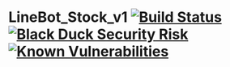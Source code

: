 # LineBot_Stock_v1 [![Build Status](https://travis-ci.com/ericyame/LineBot_Stock_v1.svg?branch=master)](https://travis-ci.com/ericyame/LineBot_Stock_v1) [![Black Duck Security Risk](https://copilot.blackducksoftware.com/github/repos/ericyame/LineBot_Stock_v1/branches/Black-Duck-CoPilot/badge-risk.svg)](https://copilot.blackducksoftware.com/github/repos/ericyame/LineBot_Stock_v1/branches/Black-Duck-CoPilot) [![Known Vulnerabilities](https://snyk.io/test/github/ericyame/LineBot_Stock_v1/branches/snyk-badge/badge.svg)](https://snyk.io/test/github/ericyame/LineBot_Stock_v1/branches/snyk-badge)
